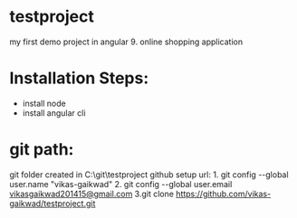 # testproject
my first demo project in angular 9. online shopping application
# Installation Steps:
  - install node
  - install angular cli
# git path:
  git folder created in C:\git\testproject
    github setup url:
     1. git config --global user.name "vikas-gaikwad"
     2. git config --global user.email vikasgaikwad201415@gmail.com
     3.git clone https://github.com/vikas-gaikwad/testproject.git


